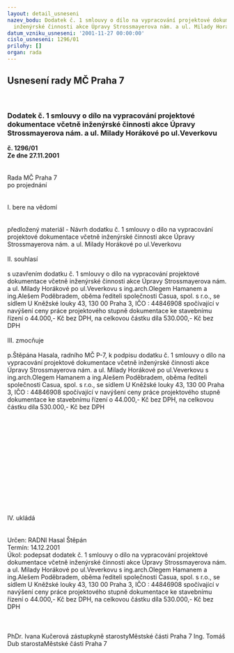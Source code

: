 ```yaml
---
layout: detail_usneseni
nazev_bodu: Dodatek č. 1 smlouvy o dílo na vypracování projektové dokumentace včetně
  inženýrské činnosti akce Úpravy Strossmayerova nám. a ul. Milady Horákové po ul.Veverkovu
datum_vzniku_usneseni: '2001-11-27 00:00:00'
cislo_usneseni: 1296/01
prilohy: []
organ: rada
---
```

<div id="ucUsn_pList" class="usn">
	<span><h2>Usnesení rady MČ Praha 7 </h2>
<br></span><div class="standBody">
<span><h3>Dodatek č. 1 smlouvy o dílo na vypracování projektové dokumentace včetně inženýrské činnosti akce Úpravy Strossmayerova nám. a ul. Milady Horákové po ul.Veverkovu</h3></span><div class="center">
		<strong>č. 1296/01</strong><br>
	</div>
<div class="center">
		<strong>Ze dne 27.11.2001</strong><br><br>
	</div>
<br>Rada MČ Praha 7<br>po projednání<br><br><br>I.	bere na vědomí<br><br> <br>předložený materiál - Návrh dodatku č. 1 smlouvy o dílo na vypracování projektové dokumentace včetně inženýrské činnosti akce Úpravy Strossmayerova nám. a ul. Milady Horákové po ul.Veverkovu<br><br>II.	souhlasí <br><br>s uzavřením dodatku č. 1 smlouvy o dílo na vypracování projektové dokumentace včetně inženýrské činnosti akce Úpravy Strossmayerova nám. a ul. Milady Horákové po ul.Veverkovu s ing.arch.Olegem Hamanem a ing.Alešem Poděbradem, oběma řediteli společnosti Casua, spol. s r.o., se sídlem U Kněžské louky 43,  130 00 Praha 3, IČO : 44846908 spočívající v navýšení ceny práce projektového stupně dokumentace ke stavebnímu řízení o 44.000,- Kč bez DPH, na celkovou částku díla 530.000,- Kč bez DPH<br><br>III.	zmocňuje <br><br>p.Štěpána Hasala, radního MČ P-7, k podpisu dodatku č. 1 smlouvy o dílo na vypracování projektové dokumentace včetně inženýrské činnosti akce Úpravy Strossmayerova nám. a ul. Milady Horákové po ul.Veverkovu s ing.arch.Olegem Hamanem a ing.Alešem Poděbradem, oběma řediteli společnosti Casua, spol. s r.o., se sídlem U Kněžské louky 43,  130 00 Praha 3, IČO : 44846908 spočívající v navýšení ceny práce projektového stupně dokumentace ke stavebnímu řízení o 44.000,- Kč bez DPH, na celkovou částku díla 530.000,- Kč bez DPH<br><br><br><br><br><br><br><br><br><br><br><br><br><br><br>IV.	ukládá <br><br> <br>Určen:	RADNI Hasal Štěpán<br>Termín: 14.12.2001<br>Úkol:	podepsat dodatek č. 1 smlouvy o dílo na vypracování projektové dokumentace včetně inženýrské činnosti akce Úpravy Strossmayerova nám. a ul. Milady Horákové po ul.Veverkovu s ing.arch.Olegem Hamanem a ing.Alešem Poděbradem, oběma řediteli společnosti Casua, spol. s r.o., se sídlem U Kněžské louky 43,  130 00 Praha 3, IČO : 44846908 spočívající v navýšení ceny práce projektového stupně dokumentace ke stavebnímu řízení o 44.000,- Kč bez DPH, na celkovou částku díla 530.000,- Kč bez DPH<br> <br> <br>	<br>PhDr. Ivana Kučerová zástupkyně starostyMěstské části Praha 7	Ing. Tomáš Dub starostaMěstské části Praha 7<br>	<br><br>
</div>
</div>